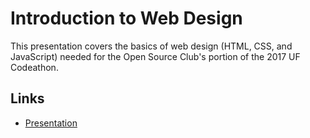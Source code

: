# Introduction to Web Design

This presentation covers the basics of web design (HTML, CSS, and JavaScript) needed for the Open Source Club's portion of the 2017 UF Codeathon. 

## Links

- [Presentation](https://docs.google.com/presentation/d/1SEvn_gw0kMgYE0qlQFKykHvipQcBDvZA1nhGDQkOgTE/edit?usp=sharing)


